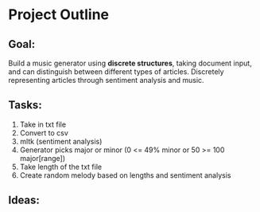 # Project Outline

## Goal:

Build a music generator using **discrete structures**, taking document input, and
can distinguish between different types of articles. Discretely representing articles
through sentiment analysis and music.

## Tasks:

1. Take in txt file
2. Convert to csv
3. mltk (sentiment analysis)
4. Generator picks major or minor (0 <= 49% minor or 50 >= 100 major[range])
5. Take length of the txt file
6. Create random melody based on lengths and sentiment analysis

## Ideas:
